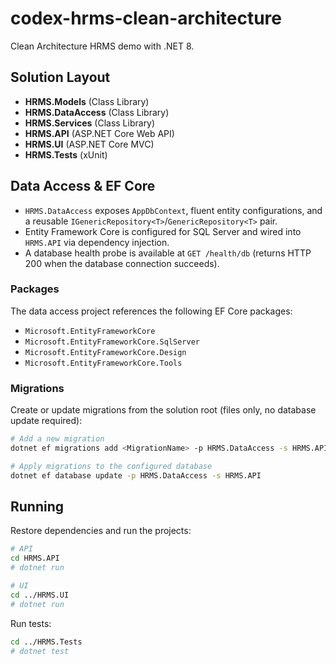 # codex-hrms-clean-architecture

Clean Architecture HRMS demo with .NET 8.

## Solution Layout
- **HRMS.Models** (Class Library)
- **HRMS.DataAccess** (Class Library)
- **HRMS.Services** (Class Library)
- **HRMS.API** (ASP.NET Core Web API)
- **HRMS.UI** (ASP.NET Core MVC)
- **HRMS.Tests** (xUnit)

## Data Access & EF Core
- `HRMS.DataAccess` exposes `AppDbContext`, fluent entity configurations, and a reusable `IGenericRepository<T>`/`GenericRepository<T>` pair.
- Entity Framework Core is configured for SQL Server and wired into `HRMS.API` via dependency injection.
- A database health probe is available at `GET /health/db` (returns HTTP 200 when the database connection succeeds).

### Packages
The data access project references the following EF Core packages:
- `Microsoft.EntityFrameworkCore`
- `Microsoft.EntityFrameworkCore.SqlServer`
- `Microsoft.EntityFrameworkCore.Design`
- `Microsoft.EntityFrameworkCore.Tools`

### Migrations
Create or update migrations from the solution root (files only, no database update required):

```bash
# Add a new migration
dotnet ef migrations add <MigrationName> -p HRMS.DataAccess -s HRMS.API

# Apply migrations to the configured database
dotnet ef database update -p HRMS.DataAccess -s HRMS.API
```

## Running

Restore dependencies and run the projects:

```bash
# API
cd HRMS.API
# dotnet run

# UI
cd ../HRMS.UI
# dotnet run
```

Run tests:

```bash
cd ../HRMS.Tests
# dotnet test
```
